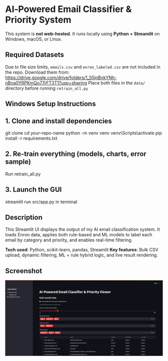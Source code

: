 # AI‑Powered Email Classifier & Priority System

This system is **not web-hosted**. It runs locally using **Python + Streamlit** on Windows, macOS, or Linux.

## Required Datasets
Due to file size limits, `emails.csv` and `enron_labeled.csv` are not included in the repo.
Download them from:
https://drive.google.com/drive/folders/1_55jnBvkYNh-nBna0YRPKmQo77rFT3T1?usp=sharing
Place both files in the `data/` directory before running `retrain_all.py`


## Windows Setup Instructions

## 1. Clone and install dependencies



git clone <your-repo-url>
cd your-repo-name
python -m venv venv
venv\Scripts\activate
pip install -r requirements.txt

## 2. Re‑train everything (models, charts, error sample)
Run retrain_all.py

## 3. Launch the GUI
streamlit run src/app.py in terminal

## Description

This Streamlit UI displays the output of my AI email classification system. It loads Enron data, applies both rule-based and ML models to label each email by category and priority, and enables real-time filtering.

**Tech used**: Python, scikit-learn, pandas, Streamlit
**Key features**: Bulk CSV upload, dynamic filtering, ML + rule hybrid logic, and live result rendering.

## Screenshot

![App UI](Images/disso.png)


